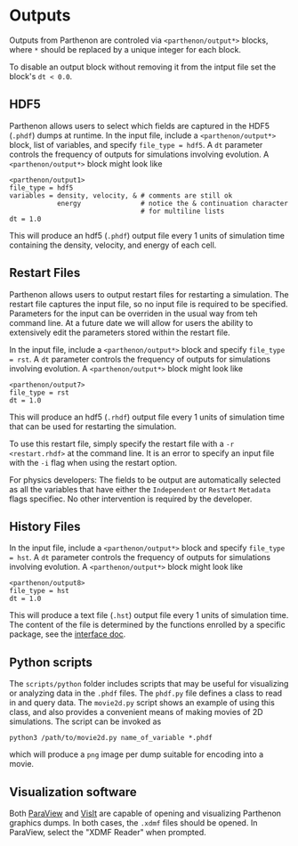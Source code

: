 # Outputs

Outputs from Parthenon are controled via ```<parthenon/output*>``` blocks, where ```*``` should be replaced by a unique integer for each block.

To disable an output block without removing it from the intput file set the block's `dt < 0.0`.

## HDF5

Parthenon allows users to select which fields are captured in the HDF5 (```.phdf```) dumps at runtime.  In the input file, include a ```<parthenon/output*>``` block, list of variables, and specify ```file_type = hdf5```.  A ```dt``` parameter controls the frequency of outputs for simulations involving evolution. A ```<parthenon/output*>``` block might look like
```
<parthenon/output1>
file_type = hdf5
variables = density, velocity, & # comments are still ok
            energy               # notice the & continuation character
                                 # for multiline lists
dt = 1.0
```
This will produce an hdf5 (`.phdf`) output file every 1 units of
simulation time containing the density, velocity, and energy of each
cell.

## Restart Files

Parthenon allows users to output restart files for restarting a simulation.  The restart file captures the input file, so no input file is required to be specified.  Parameters for the input can be overriden in the usual way from teh command line.  At a future date we will allow for users the ability to extensively edit the parameters stored within the restart file. 

In the input file, include a ```<parthenon/output*>``` block and specify ```file_type = rst```.  A ```dt``` parameter controls the frequency of outputs for simulations involving evolution. A ```<parthenon/output*>``` block might look like
```
<parthenon/output7>
file_type = rst
dt = 1.0
```
This will produce an hdf5 (`.rhdf`) output file every 1 units of
simulation time that can be used for restarting the simulation.

To use this restart file, simply specify the restart file with a ```-r <restart.rhdf>``` at the command line.  It is an error to specify an input file with the ```-i``` flag when using the restart option.

For physics developers: The fields to be output are automatically selected as all the variables that have either the ```Independent``` or ```Restart``` ```Metadata``` flags specifiec.  No other intervention is required by the developer.

## History Files

In the input file, include a ```<parthenon/output*>``` block and specify ```file_type = hst```.  A ```dt``` parameter controls the frequency of outputs for simulations involving evolution. A ```<parthenon/output*>``` block might look like
```
<parthenon/output8>
file_type = hst
dt = 1.0
```
This will produce a text file (`.hst`) output file every 1 units of simulation time.
The content of the file is determined by the functions enrolled by a specific package,
see the [interface doc](interface/state.md#history-output).

## Python scripts

The ```scripts/python``` folder includes scripts that may be useful for visualizing or analyzing data in the ```.phdf``` files.  The ```phdf.py``` file defines a class to read in and query data.  The ```movie2d.py``` script shows an example of using this class, and also provides a convenient means of making movies of 2D simulations.  The script can be invoked as
```
python3 /path/to/movie2d.py name_of_variable *.phdf
```
which will produce a ```png``` image per dump suitable for encoding into a movie.

## Visualization software

Both [ParaView](https://www.paraview.org/) and [VisIt](https://wci.llnl.gov/simulation/computer-codes/visit/) are capable of opening and visualizing Parthenon graphics dumps.  In both cases, the ```.xdmf``` files should be opened.  In ParaView, select the "XDMF Reader" when prompted.
